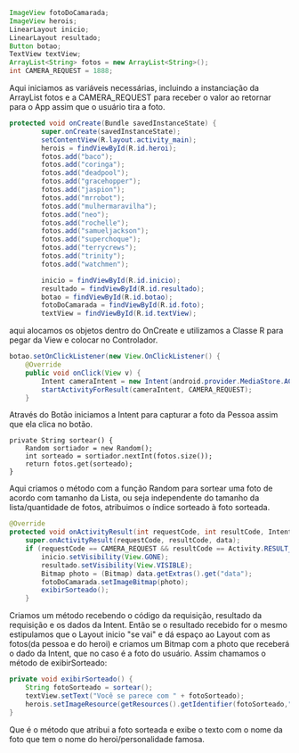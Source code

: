 ```java
ImageView fotoDoCamarada;
ImageView herois;
LinearLayout inicio;
LinearLayout resultado;
Button botao;
TextView textView;
ArrayList<String> fotos = new ArrayList<String>();
int CAMERA_REQUEST = 1888;
```

Aqui iniciamos as variáveis necessárias, incluindo a instanciação da ArrayList fotos e a CAMERA_REQUEST para receber o valor ao retornar para o App assim que o usuário tira a foto.

```java
protected void onCreate(Bundle savedInstanceState) {
        super.onCreate(savedInstanceState);
        setContentView(R.layout.activity_main);
        herois = findViewById(R.id.heroi);
        fotos.add("baco");
        fotos.add("coringa");
        fotos.add("deadpool");
        fotos.add("gracehopper");
        fotos.add("jaspion");
        fotos.add("mrrobot");
        fotos.add("mulhermaravilha");
        fotos.add("neo");
        fotos.add("rochelle");
        fotos.add("samueljackson");
        fotos.add("superchoque");
        fotos.add("terrycrews");
        fotos.add("trinity");
        fotos.add("watchmen");

        inicio = findViewById(R.id.inicio);
        resultado = findViewById(R.id.resultado);
        botao = findViewById(R.id.botao);
        fotoDoCamarada = findViewById(R.id.foto);
        textView = findViewById(R.id.textView);
```

aqui alocamos os objetos dentro do OnCreate e utilizamos a Classe R para pegar da View e colocar no Controlador.



```java
botao.setOnClickListener(new View.OnClickListener() {
    @Override
    public void onClick(View v) {
        Intent cameraIntent = new Intent(android.provider.MediaStore.ACTION_IMAGE_CAPTURE);
        startActivityForResult(cameraIntent, CAMERA_REQUEST);
    }
```

Através do Botão iniciamos a Intent para capturar a foto da Pessoa assim que ela clica no botão.

```
private String sortear() {
    Random sortiador = new Random();
    int sorteado = sortiador.nextInt(fotos.size());
    return fotos.get(sorteado);
}
```

Aqui criamos o método com a função Random para sortear uma foto de acordo com tamanho da Lista, ou seja independente do tamanho da lista/quantidade de fotos, atribuimos o índice sorteado à foto sorteada.



```java
@Override
protected void onActivityResult(int requestCode, int resultCode, Intent data) {
    super.onActivityResult(requestCode, resultCode, data);
    if (requestCode == CAMERA_REQUEST && resultCode == Activity.RESULT_OK) {
        inicio.setVisibility(View.GONE);
        resultado.setVisibility(View.VISIBLE);
        Bitmap photo = (Bitmap) data.getExtras().get("data");
        fotoDoCamarada.setImageBitmap(photo);
        exibirSorteado();
    }
```

Criamos um  método recebendo o código da requisição, resultado da requisição e os dados da Intent. Então se o resultado recebido for o mesmo estipulamos que o Layout inicio "se vai" e dá espaço ao Layout com as fotos(da pessoa e do heroi) e criamos um Bitmap com a photo que receberá o dado da Intent, que no caso é a foto do usuário. Assim chamamos o método de exibirSorteado:

```java
private void exibirSorteado() {
    String fotoSorteado = sortear();
    textView.setText("Você se parece com " + fotoSorteado);
    herois.setImageResource(getResources().getIdentifier(fotoSorteado,"drawable", "com.example.antihero"));
}
```

Que é o método que atribui a foto sorteada e exibe o texto com o nome da foto que tem o nome do heroi/personalidade famosa.